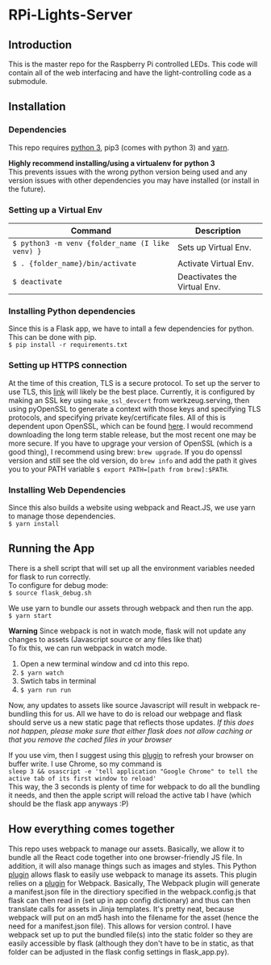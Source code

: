 # RPi-Lights-Server
## Introduction
This is the master repo for the Raspberry Pi controlled LEDs. This code will contain all of the web interfacing and have the light-controlling code as a submodule.

## Installation
### Dependencies
This repo requires [python 3](https://www.python.org/downloads/), pip3 (comes with python 3) and [yarn](https://yarnpkg.com/lang/en/docs/install/).  


  
**Highly recommend installing/using a virtualenv for python 3**  
This prevents issues with the wrong python version being used and any version issues with other dependencies you may have installed (or install in the future).  
### Setting up a Virtual Env
Command                          |  Description
-------                          |  -----------
`$ python3 -m venv {folder_name (I like venv) }` | Sets up Virtual Env.
`$ . {folder_name}/bin/activate` | Activate Virtual Env.
`$ deactivate`                   | Deactivates the Virtual Env.                      


### Installing Python dependencies
Since this is a Flask app, we have to intall a few dependencies for python. This can be done with pip.  
`$ pip install -r requirements.txt`  

### Setting up HTTPS connection
At the time of this creation, TLS is a secure protocol. To set up the server to use TLS, this [link](http://werkzeug.pocoo.org/docs/0.12/serving/#ssl) will likely be the best place. Currently, it is configured by making an SSL key using `make_ssl_devcert` from werkzeug.serving, then using pyOpenSSL to generate a context with those keys and specifying TLS protocols, and specifying private key/certificate files. All of this is dependent upon OpenSSL, which can be found [here](https://www.openssl.org/source/). I would recommend downloading the long term stable release, but the most recent one may be more secure. If you have to upgrage your version of OpenSSL (which is a good thing), I recommend using brew: `brew upgrade`. If you do openssl version and still see the old version, do `brew info` and add the path it gives you to your PATH variable `$ export PATH=[path from brew]:$PATH`.  

### Installing Web Dependencies
Since this also builds a website using webpack and React.JS, we use yarn to manage those dependencies.   
`$ yarn install`  

## Running the App
There is a shell script that will set up all the environment variables needed for flask to run correctly.  
To configure for debug mode:  
`$ source flask_debug.sh`  

We use yarn to bundle our assets through webpack and then run the app.  
`$ yarn start`  

**Warning** Since webpack is not in watch mode, flask will not update any changes to assets (Javascript source or any files like that)  
To fix this, we can run webpack in watch mode.  
1. Open a new terminal window and cd into this repo.
2. `$ yarn watch`
3. Swtich tabs in terminal
4. `$ yarn run run`
  
Now, any updates to assets like source Javascript will result in webpack re-bundling this for us. All we have to do is reload our webpage and flask should serve us a new static page that reflects those updates.
*If this does not happen, please make sure that either flask does not allow caching or that you remove the cached files in your browser*  

If you use vim, then I suggest using this [plugin](https://github.com/andreax79/vim-on-write) to refresh your browser on buffer write. I use Chrome, so my command is   
`sleep 3 && osascript -e 'tell application "Google Chrome" to tell the active tab of its first window to reload' `  
This way, the 3 seconds is plenty of time for webpack to do all the bundling it needs, and then the apple script will reload the active tab I have (which should be the flask app anyways :P) 

## How everything comes together
This repo uses webpack to manage our assets. Basically, we allow it to bundle all the React code together into one browser-friendly JS file. In addition, it will also manage things such as images and styles. This Python [plugin](https://github.com/nickjj/flask-webpack) allows flask to easily use webpack to manage its assets. This plugin relies on a [plugin](https://github.com/nickjj/manifest-revision-webpack-plugin) for Webpack. Basically, The Webpack plugin will generate a manifest.json file in the directiory specified in the webpack.config.js that flask can then read in (set up in app config dictionary) and thus can then translate calls for assets in Jinja templates. It's pretty neat, because webpack will put on an md5 hash into the filename for the asset (hence the need for a manifest.json file). This allows for version control. I have webpack set up to put the bundled file(s) into the static folder so they are easily accessible by flask (although they don't have to be in static, as that folder can be adjusted in the flask config settings in flask\_app.py). 
